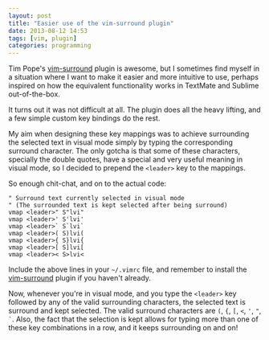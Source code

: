 ```yaml
---
layout: post
title: "Easier use of the vim-surround plugin"
date: 2013-08-12 14:53
tags: [vim, plugin]
categories: programming
---
```


Tim Pope's [vim-surround][] plugin is awesome, but I sometimes find myself in a
situation where I want to make it easier and more intuitive to use, perhaps
inspired on how the equivalent functionality works in TextMate and Sublime
out-of-the-box.

It turns out it was not difficult at all.  The plugin does all the heavy
lifting, and a few simple custom key bindings do the rest.

My aim when designing these key mappings was to achieve surrounding the
selected text in visual mode simply by typing the corresponding surround
character.  The only gotcha is that some of these characters, specially the
double quotes, have a special and very useful meaning in visual mode, so I
decided to prepend the `<leader>` key to the mappings.

So enough chit-chat, and on to the actual code:

``` vim
" Surround text currently selected in visual mode
" (The surrounded text is kept selected after being surround)
vmap <leader>" S"lvi"
vmap <leader>' S'lvi'
vmap <leader>` S`lvi`
vmap <leader>( S)lvi(
vmap <leader>{ S}lvi{
vmap <leader>[ S]lvi[
vmap <leader>< S>lvi<
```

Include the above lines in your `~/.vimrc` file, and remember to install the
[vim-surround][] plugin if you haven't already.

Now, whenever you're in visual mode, and you type the `<leader>` key followed
by any of the valid surrounding characters, the selected text is surround and
kept selected.  The valid surround characters are `(`, `{`, `[`, `<`, `'`, `"`,
`` ` ``.  Also, the fact that the selection is kept allows for typing more than
one of these key combinations in a row, and it keeps surrounding on and on!

[vim-surround]: https://github.com/tpope/vim-surround

